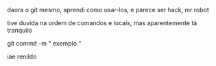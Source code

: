 daora o git mesmo, aprendi como usar-los, e parece ser hack, mr robot 

tive duvida na ordem de comandos e locais, mas aparentemente tá tranquilo 

git commit -m " exemplo "

iae renildo 
